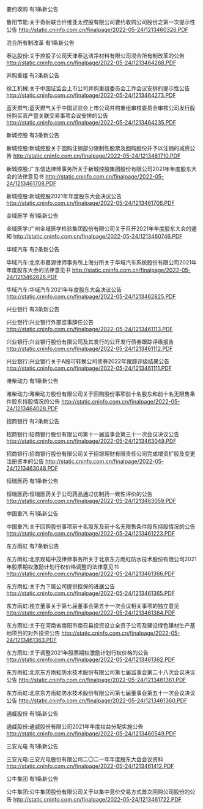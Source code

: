 要约收购 有1条新公告 

鲁阳节能:关于奇耐联合纤维亚太控股有限公司要约收购公司股份之第一次提示性公告 http://static.cninfo.com.cn/finalpage/2022-05-24/1213460326.PDF 

混合所有制改革 有1条新公告 

泰达股份:关于控股子公司天津泰达洁净材料有限公司混合所有制改革的公告 http://static.cninfo.com.cn/finalpage/2022-05-24/1213464268.PDF 

并购重组 有2条新公告 

徐工机械:关于中国证监会上市公司并购重组委员会工作会议安排的提示性公告 http://static.cninfo.com.cn/finalpage/2022-05-24/1213464273.PDF 

蓝天燃气:蓝天燃气关于中国证监会上市公司并购重组审核委员会审核公司发行股份购买资产暨关联交易事项会议安排的公告 http://static.cninfo.com.cn/finalpage/2022-05-24/1213464235.PDF 

新城控股 有3条新公告 

新城控股:新城控股关于回购注销部分限制性股票及回购股份并予以注销的减资公告 http://static.cninfo.com.cn/finalpage/2022-05-24/1213461710.PDF 

新城控股:广东信达律师事务所关于新城控股集团股份有限公司2021年年度股东大会的法律意见书 http://static.cninfo.com.cn/finalpage/2022-05-24/1213461708.PDF 

新城控股:新城控股2021年年度股东大会决议公告 http://static.cninfo.com.cn/finalpage/2022-05-24/1213461706.PDF 

金域医学 有1条新公告 

金域医学:广州金域医学检验集团股份有限公司关于召开2021年年度股东大会的通知 http://static.cninfo.com.cn/finalpage/2022-05-24/1213460746.PDF 

华域汽车 有2条新公告 

华域汽车:北京市嘉源律师事务所上海分所关于华域汽车系统股份有限公司2021年年度股东大会的法律意见书 http://static.cninfo.com.cn/finalpage/2022-05-24/1213462826.PDF 

华域汽车:华域汽车2021年年度股东大会决议公告 http://static.cninfo.com.cn/finalpage/2022-05-24/1213462825.PDF 

兴业银行 有3条新公告 

兴业银行:兴业银行外部监事辞任公告 http://static.cninfo.com.cn/finalpage/2022-05-24/1213461113.PDF 

兴业银行:兴业银行股份有限公司及其发行的公开发行债券跟踪评级报告 http://static.cninfo.com.cn/finalpage/2022-05-24/1213461112.PDF 

兴业银行:兴业银行关于A股可转换公司债券2022年跟踪评级结果公告 http://static.cninfo.com.cn/finalpage/2022-05-24/1213461111.PDF 

潍柴动力 有1条新公告 

潍柴动力:潍柴动力股份有限公司关于回购股份事项前十名股东和前十名无限售条件股东持股情况的公告 http://static.cninfo.com.cn/finalpage/2022-05-24/1213464028.PDF 

招商银行 有2条新公告 

招商银行:招商银行股份有限公司第十一届监事会第三十一次会议决议公告 http://static.cninfo.com.cn/finalpage/2022-05-24/1213463049.PDF 

招商银行:招商银行股份有限公司关于招银理财有限责任公司完成增资扩股及变更注册资本的公告 http://static.cninfo.com.cn/finalpage/2022-05-24/1213463048.PDF 

恒瑞医药 有1条新公告 

恒瑞医药:恒瑞医药关于公司药品通过仿制药一致性评价的公告 http://static.cninfo.com.cn/finalpage/2022-05-24/1213463059.PDF 

中国重汽 有1条新公告 

中国重汽:关于回购股份事项前十名股东及前十名无限售条件股东持股情况的公告 http://static.cninfo.com.cn/finalpage/2022-05-24/1213461223.PDF 

东方雨虹 有7条新公告 

东方雨虹:北京观韬中茂律师事务所关于北京东方雨虹防水技术股份有限公司2021年股票期权激励计划行权价格调整的法律意见书 http://static.cninfo.com.cn/finalpage/2022-05-24/1213461366.PDF 

东方雨虹:关于为下属公司提供担保的进展公告 http://static.cninfo.com.cn/finalpage/2022-05-24/1213461365.PDF 

东方雨虹:独立董事关于第七届董事会第五十一次会议相关事项的独立意见 http://static.cninfo.com.cn/finalpage/2022-05-24/1213461364.PDF 

东方雨虹:关于在河南省南阳市南召县投资设立全资子公司及建设绿色建材生产基地项目的对外投资公告 http://static.cninfo.com.cn/finalpage/2022-05-24/1213461363.PDF 

东方雨虹:关于调整2021年股票期权激励计划行权价格的公告 http://static.cninfo.com.cn/finalpage/2022-05-24/1213461362.PDF 

东方雨虹:北京东方雨虹防水技术股份有限公司第七届监事会第二十八次会议决议公告 http://static.cninfo.com.cn/finalpage/2022-05-24/1213461361.PDF 

东方雨虹:北京东方雨虹防水技术股份有限公司第七届董事会第五十一次会议决议公告 http://static.cninfo.com.cn/finalpage/2022-05-24/1213461360.PDF 

通威股份 有1条新公告 

通威股份:通威股份有限公司2021年年度权益分配实施公告 http://static.cninfo.com.cn/finalpage/2022-05-24/1213460549.PDF 

三安光电 有1条新公告 

三安光电:三安光电股份有限公司二〇二一年年度股东大会会议资料 http://static.cninfo.com.cn/finalpage/2022-05-24/1213461412.PDF 

公牛集团 有1条新公告 

公牛集团:公牛集团股份有限公司关于以集中竞价交易方式首次回购公司股份的公告 http://static.cninfo.com.cn/finalpage/2022-05-24/1213461722.PDF 

